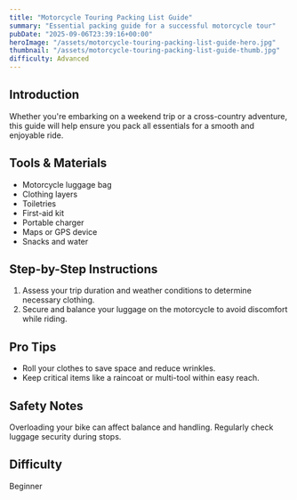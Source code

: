 ```yaml
---
title: "Motorcycle Touring Packing List Guide"
summary: "Essential packing guide for a successful motorcycle tour"
pubDate: "2025-09-06T23:39:16+00:00"
heroImage: "/assets/motorcycle-touring-packing-list-guide-hero.jpg"
thumbnail: "/assets/motorcycle-touring-packing-list-guide-thumb.jpg"
difficulty: Advanced
---
```


<h2>Introduction</h2>
<p>Whether you're embarking on a weekend trip or a cross-country adventure, this guide will help ensure you pack all essentials for a smooth and enjoyable ride.</p>
<h2>Tools & Materials</h2>
<ul>
  <li>Motorcycle luggage bag</li>
  <li>Clothing layers</li>
  <li>Toiletries</li>
  <li>First-aid kit</li>
  <li>Portable charger</li>
  <li>Maps or GPS device</li>
  <li>Snacks and water</li>
</ul>
<h2>Step-by-Step Instructions</h2>
<ol>
  <li>Assess your trip duration and weather conditions to determine necessary clothing.</li>
  <li>Secure and balance your luggage on the motorcycle to avoid discomfort while riding.</li>
</ol>
<h2>Pro Tips</h2>
<ul>
  <li>Roll your clothes to save space and reduce wrinkles.</li>
  <li>Keep critical items like a raincoat or multi-tool within easy reach.</li>
</ul>
<h2>Safety Notes</h2>
<p>Overloading your bike can affect balance and handling. Regularly check luggage security during stops.</p>
<h2>Difficulty</h2>
<p>Beginner</p>